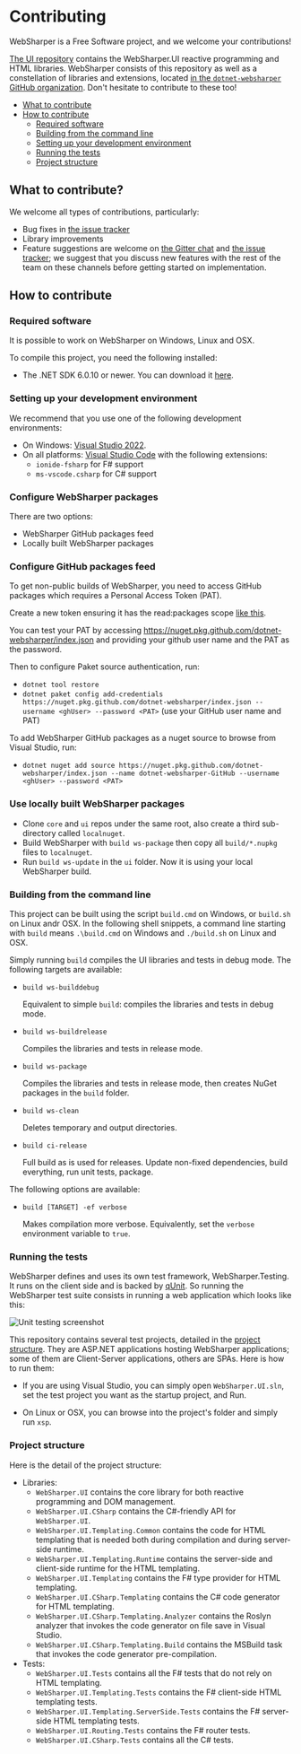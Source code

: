 # Contributing

WebSharper is a Free Software project, and we welcome your contributions!

[The UI repository](https://github.com/dotnet-websharper/ui) contains the WebSharper.UI reactive programming and HTML libraries. WebSharper consists of this repository as well as a constellation of libraries and extensions, located [in the `dotnet-websharper` GitHub organization](https://github.com/dotnet-websharper). Don't hesitate to contribute to these too!

* [What to contribute](#what-to-contribute)
* [How to contribute](#how-to-contribute)
  * [Required software](#requirements)
  * [Building from the command line](#build-cli)
  * [Setting up your development environment](#devenv)
  * [Running the tests](#tests)
  * [Project structure](#structure)

<a name="what-to-contribute"></a>
## What to contribute?

We welcome all types of contributions, particularly:

* Bug fixes in [the issue tracker](https://github.com/dotnet-websharper/ui/issues)
* Library improvements
* Feature suggestions are welcome on [the Gitter chat](https://gitter.im/intellifactory/websharper) and [the issue tracker](https://github.com/dotnet-websharper/ui/issues); we suggest that you discuss new features with the rest of the team on these channels before getting started on implementation.

<a name="how-to-contribute"></a>
## How to contribute

<a name="requirements"></a>
### Required software

It is possible to work on WebSharper on Windows, Linux and OSX.

To compile this project, you need the following installed:

* The .NET SDK 6.0.10 or newer. You can download it [here](https://www.microsoft.com/net/download).

<a name="devenv"></a>
### Setting up your development environment

We recommend that you use one of the following development environments:

* On Windows: [Visual Studio 2022](https://visualstudio.microsoft.com/vs/).
* On all platforms: [Visual Studio Code](https://code.visualstudio.com/) with the following extensions:
  * `ionide-fsharp` for F# support
  * `ms-vscode.csharp` for C# support

<a name="websharper-packages"></a>
### Configure WebSharper packages
There are two options:
* WebSharper GitHub packages feed
* Locally built WebSharper packages

<a name="githubfeed"></a>
### Configure GitHub packages feed
To get non-public builds of WebSharper, you need to access GitHub packages which requires a Personal Access Token (PAT).

Create a new token ensuring it has the read:packages scope [like this](https://docs.github.com/pt/packages/learn-github-packages/introduction-to-github-packages#authenticating-to-github-packages).

You can test your PAT by accessing https://nuget.pkg.github.com/dotnet-websharper/index.json and providing your github user name and the PAT as the password.

Then to configure Paket source authentication, run:
* `dotnet tool restore`
* `dotnet paket config add-credentials https://nuget.pkg.github.com/dotnet-websharper/index.json --username <ghUser> --password <PAT>` (use your GitHub user name and PAT)

To add WebSharper GitHub packages as a nuget source to browse from Visual Studio, run:
* `dotnet nuget add source https://nuget.pkg.github.com/dotnet-websharper/index.json --name dotnet-websharper-GitHub --username <ghUser> --password <PAT>`

<a name="localws"></a>
### Use locally built WebSharper packages

* Clone `core` and `ui` repos under the same root, also create a third sub-directory called `localnuget`.
* Build WebSharper with `build ws-package` then copy all `build/*.nupkg` files to `localnuget`.
* Run `build ws-update` in the `ui` folder. Now it is using your local WebSharper build.

<a name="build-cli"></a>
### Building from the command line

This project can be built using the script `build.cmd` on Windows, or `build.sh` on Linux andr OSX.
In the following shell snippets, a command line starting with `build` means `.\build.cmd` on Windows and `./build.sh` on Linux and OSX.

Simply running `build` compiles the UI libraries and tests in debug mode. The following targets are available:

* `build ws-builddebug`

    Equivalent to simple `build`: compiles the libraries and tests in debug mode.

* `build ws-buildrelease`

    Compiles the libraries and tests in release mode.

* `build ws-package`

    Compiles the libraries and tests in release mode, then creates NuGet packages in the `build` folder.

* `build ws-clean`

    Deletes temporary and output directories.

* `build ci-release`

    Full build as is used for releases. Update non-fixed dependencies, build everything, run unit tests, package.

The following options are available:

* `build [TARGET] -ef verbose`

    Makes compilation more verbose. Equivalently, set the `verbose` environment variable to `true`.

<a name="tests"></a>
### Running the tests

WebSharper defines and uses its own test framework, WebSharper.Testing. It runs on the client side and is backed by [qUnit](https://qunitjs.com/). So running the WebSharper test suite consists in running a web application which looks like this:

![Unit testing screenshot](https://github.com/dotnet-websharper/core/raw/master/docs/qunit.png)

This repository contains several test projects, detailed in the [project structure](#structure). They are ASP.NET applications hosting WebSharper applications; some of them are Client-Server applications, others are SPAs. Here is how to run them:

* If you are using Visual Studio, you can simply open `WebSharper.UI.sln`, set the test project you want as the startup project, and Run.

* On Linux or OSX, you can browse into the project's folder and simply run `xsp`.

<a name="structure"></a>
### Project structure

Here is the detail of the project structure:

* Libraries:
  * `WebSharper.UI` contains the core library for both reactive programming and DOM management.
  * `WebSharper.UI.CSharp` contains the C#-friendly API for `WebSharper.UI`.
  * `WebSharper.UI.Templating.Common` contains the code for HTML templating that is needed both during compilation and during server-side runtime.
  * `WebSharper.UI.Templating.Runtime` contains the server-side and client-side runtime for the HTML templating.
  * `WebSharper.UI.Templating` contains the F# type provider for HTML templating.
  * `WebSharper.UI.CSharp.Templating` contains the C# code generator for HTML templating.
  * `WebSharper.UI.CSharp.Templating.Analyzer` contains the Roslyn analyzer that invokes the code generator on file save in Visual Studio.
  * `WebSharper.UI.CSharp.Templating.Build` contains the MSBuild task that invokes the code generator pre-compilation.
* Tests:
  * `WebSharper.UI.Tests` contains all the F# tests that do not rely on HTML templating.
  * `WebSharper.UI.Templating.Tests` contains the F# client-side HTML templating tests.
  * `WebSharper.UI.Templating.ServerSide.Tests` contains the F# server-side HTML templating tests.
  * `WebSharper.UI.Routing.Tests` contains the F# router tests.
  * `WebSharper.UI.CSharp.Tests` contains all the C# tests.

